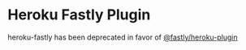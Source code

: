 # Heroku Fastly Plugin

heroku-fastly has been deprecated in favor of [@fastly/heroku-plugin](https://www.npmjs.com/package/@fastly/heroku-plugin)
